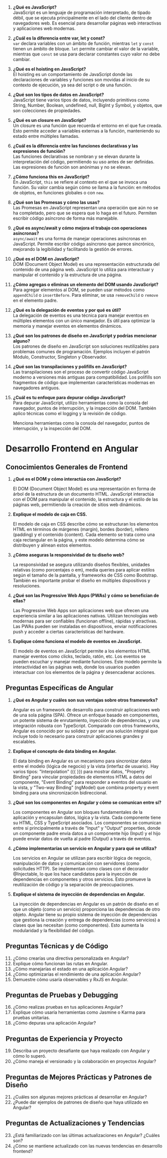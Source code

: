 1. **¿Qué es JavaScript?**  
   JavaScript es un lenguaje de programación interpretado, de tipado débil, que se ejecuta principalmente en el lado del cliente dentro de navegadores web. Es esencial para desarrollar páginas web interactivas y aplicaciones web modernas.

2. **¿Cuál es la diferencia entre var, let y const?**  
   `var` declara variables con un ámbito de función, mientras `let` y `const` tienen un ámbito de bloque. `let` permite cambiar el valor de la variable, mientras que `const` se usa para declarar constantes cuyo valor no debe cambiar.

3. **¿Qué es el hoisting en JavaScript?**  
   El hoisting es un comportamiento de JavaScript donde las declaraciones de variables y funciones son movidas al inicio de su contexto de ejecución, ya sea del script o de una función.

4. **¿Qué son los tipos de datos en JavaScript?**  
   JavaScript tiene varios tipos de datos, incluyendo primitivos como String, Number, Boolean, undefined, null, BigInt y Symbol, y objetos, que son colecciones de propiedades.

5. **¿Qué es un closure en JavaScript?**  
   Un closure es una función que recuerda el entorno en el que fue creada. Esto permite acceder a variables externas a la función, manteniendo su estado entre múltiples llamadas.

6. **¿Cuál es la diferencia entre las funciones declarativas y las expresiones de función?**  
   Las funciones declarativas se nombran y se elevan durante la interpretación del código, permitiendo su uso antes de ser definidas. Las expresiones de función son anónimas y no se elevan.

7. **¿Cómo funciona this en JavaScript?**  
   En JavaScript, `this` se refiere al contexto en el que se invoca una función. Su valor cambia según cómo se llama a la función: en métodos de objetos, en funciones globales o con `new`.

8. **¿Qué son las Promesas y cómo las usas?**  
   Las Promesas en JavaScript representan una operación que aún no se ha completado, pero que se espera que lo haga en el futuro. Permiten escribir código asíncrono de forma más manejable.

9. **¿Qué es async/await y cómo mejora el trabajo con operaciones asíncronas?**  
   `async/await` es una forma de manejar operaciones asíncronas en JavaScript. Permite escribir código asíncrono que parece sincrónico, mejorando la legibilidad y facilitando la gestión de errores.

10. **¿Qué es el DOM en JavaScript?**  
    DOM (Document Object Model) es una representación estructurada del contenido de una página web. JavaScript lo utiliza para interactuar y manipular el contenido y la estructura de una página.

11. **¿Cómo agregas o eliminas un elemento del DOM usando JavaScript?**  
    Para agregar elementos al DOM, se pueden usar métodos como `appendChild` o `insertBefore`. Para eliminar, se usa `removeChild` o `remove` en el elemento padre.

12. **¿Qué es la delegación de eventos y por qué es útil?**  
    La delegación de eventos es una técnica para manejar eventos en múltiples elementos con un único manejador. Es útil para optimizar la memoria y manejar eventos en elementos dinámicos.

13. **¿Qué son los patrones de diseño en JavaScript y podrías mencionar alguno?**  
    Los patrones de diseño en JavaScript son soluciones reutilizables para problemas comunes de programación. Ejemplos incluyen el patrón Módulo, Constructor, Singleton y Observador.

14. **¿Qué son las transpilaciones y polifills en JavaScript?**  
    Las transpilaciones son el proceso de convertir código JavaScript moderno a versiones más antiguas para compatibilidad. Los polifills son fragmentos de código que implementan características modernas en navegadores antiguos.

15. **¿Cuál es tu enfoque para depurar código JavaScript?**  
    Para depurar JavaScript, utilizo herramientas como la consola del navegador, puntos de interrupción, y la inspección del DOM. También aplico técnicas como el logging y la revisión de código.

    Menciona herramientas como la consola del navegador, puntos de interrupción, y la inspección del DOM.

#  Desarrollo Frontend en Angular

## Conocimientos Generales de Frontend
1. **¿Qué es el DOM y cómo interactúa con JavaScript?**

   El DOM (Document Object Model) es una representación en forma de árbol de la estructura de un documento HTML. JavaScript interactúa con el DOM para manipular el contenido, la estructura y el estilo de las páginas web, permitiendo la creación de sitios web dinámicos.

2. **Explique el modelo de caja en CSS.**

   El modelo de caja en CSS describe cómo se estructuran los elementos HTML en términos de márgenes (margin), bordes (border), relleno (padding) y el contenido (content). Cada elemento se trata como una caja rectangular en la página, y este modelo determina cómo se distribuyen y alinean estos elementos.

3. **¿Cómo aseguras la responsividad de tu diseño web?**

   La responsividad se asegura utilizando diseños flexibles, unidades relativas (como porcentajes o em), media queries para aplicar estilos según el tamaño de la pantalla, y frameworks de CSS como Bootstrap. También es importante probar el diseño en múltiples dispositivos y resoluciones.

4. **¿Qué son las Progressive Web Apps (PWAs) y cómo se benefician de ellas?**

   Las Progressive Web Apps son aplicaciones web que ofrecen una experiencia similar a las aplicaciones nativas. Utilizan tecnologías web modernas para ser confiables (funcionan offline), rápidas y atractivas. Las PWAs pueden ser instaladas en dispositivos, enviar notificaciones push y acceder a ciertas características del hardware.

5. **Explique cómo funciona el modelo de eventos en JavaScript.**

   El modelo de eventos en JavaScript permite a los elementos HTML manejar eventos como clicks, teclado, ratón, etc. Los eventos se pueden escuchar y manejar mediante funciones. Este modelo permite la interactividad en las páginas web, donde los usuarios pueden interactuar con los elementos de la página y desencadenar acciones.


## Preguntas Específicas de Angular
1. **¿Qué es Angular y cuáles son sus ventajas sobre otros frameworks?**

   Angular es un framework de desarrollo para construir aplicaciones web de una sola página (SPA). Ofrece un enfoque basado en componentes, un potente sistema de enrutamiento, inyección de dependencias, y una integración robusta con TypeScript. Comparado con otros frameworks, Angular es conocido por su solidez y por ser una solución integral que incluye todo lo necesario para construir aplicaciones grandes y escalables.

2. **Explique el concepto de data binding en Angular.**

   El data binding en Angular es un mecanismo para sincronizar datos entre el modelo (lógica de negocio) y la vista (interfaz de usuario). Hay varios tipos: "Interpolation" ({{ }}) para mostrar datos, "Property Binding" para vincular propiedades de elementos HTML a datos del componente, "Event Binding" para responder a eventos del usuario en la vista, y "Two-way Binding" (ngModel) que combina property y event binding para una sincronización bidireccional.

3. **¿Qué son los componentes en Angular y cómo se comunican entre sí?**

   Los componentes en Angular son bloques fundamentales de la aplicación y encapsulan datos, lógica y la vista. Cada componente tiene su HTML, CSS y TypeScript asociados. Los componentes se comunican entre sí principalmente a través de "Input" y "Output" properties, donde un componente padre envía datos a un componente hijo (Input) y el hijo puede enviar datos de vuelta al padre (Output) a través de eventos.

4. **¿Cómo implementarías un servicio en Angular y para qué se utiliza?**

   Los servicios en Angular se utilizan para escribir lógica de negocio, manipulación de datos y comunicación con servidores (como solicitudes HTTP). Se implementan como clases con el decorador @Injectable, lo que los hace candidatos para la inyección de dependencias en componentes y otros servicios. Esto promueve la reutilización de código y la separación de preocupaciones.

5. **Explique el sistema de inyección de dependencias en Angular.**

   La inyección de dependencias en Angular es un patrón de diseño en el que un objeto (como un servicio) proporciona las dependencias de otro objeto. Angular tiene su propio sistema de inyección de dependencias que gestiona la creación y entrega de dependencias (como servicios) a clases que las necesitan (como componentes). Esto aumenta la modularidad y la flexibilidad del código.


## Preguntas Técnicas y de Código
11. ¿Cómo crearías una directiva personalizada en Angular?
12. Explique cómo funcionan las rutas en Angular.
13. ¿Cómo manejarías el estado en una aplicación Angular?
14. ¿Cómo optimizarías el rendimiento de una aplicación Angular?
15. Demuestre cómo usaría observables y RxJS en Angular.

## Preguntas de Pruebas y Debugging
16. ¿Cómo realizas pruebas en tus aplicaciones Angular?
17. Explique cómo usaría herramientas como Jasmine o Karma para pruebas unitarias.
18. ¿Cómo depuras una aplicación Angular?

## Preguntas de Experiencia y Proyecto
19. Describa un proyecto desafiante que haya realizado con Angular y cómo lo superó.
20. ¿Cómo maneja el versionado y la colaboración en proyectos Angular?

## Preguntas de Mejores Prácticas y Patrones de Diseño
21. ¿Cuáles son algunas mejores prácticas al desarrollar en Angular?
22. ¿Puede dar ejemplos de patrones de diseño que haya utilizado en Angular?

## Preguntas de Actualizaciones y Tendencias
23. ¿Está familiarizado con las últimas actualizaciones en Angular? ¿Cuáles son?
24. ¿Cómo se mantiene actualizado con las nuevas tendencias en desarrollo frontend?
